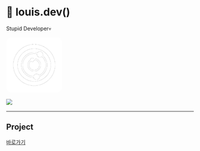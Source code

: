 # 👸 louis.dev()
Stupid Developer💀

<a href="https://louis1618.shop">
  <img src="https://github.com/louis1618/louis1618.github.io/blob/main/favicon.png" 
  title="" 
  width="150" 
  style="border-radius: 15px;" />
</a>

<kbd><img width=850 src="https://skillicons.dev/icons?i=typescript,js,java,py,html,css,react,nextjs,vite,nodejs,express,firebase,mongodb,docker,github,git,cloudflare" /></kbd>

---

## Project
[바로가기](https://louis1618.shop/project)
